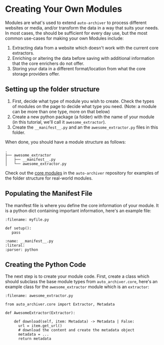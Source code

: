 # Creating Your Own Modules

Modules are what's used to extend `auto-archiver` to process different websites or media, and/or transform the data in a way that suits your needs. In most cases, the [](../core_modules.md) should be sufficient for every day use, but the most common use-cases for making your own Modules include:

1. Extracting data from a website which doesn't work with the current core extractors.
2. Enriching or altering the data before saving with additional information that the core enrichers do not offer.
3. Storing your data in a different format/location from what the core storage providers offer.

## Setting up the folder structure

1. First, decide what type of module you wish to create. Check the types of modules on the [](../core_modules.md) page to decide what type you need. (Note: a module can be more than one type, more on that below)
2. Create a new python package (a folder) with the name of your module (in this tutorial, we'll call it `awesome_extractor`).
3. Create the `__manifest__.py` and an the `awesome_extractor.py` files in this folder.

When done, you should have a module structure as follows:

```
.
├── awesome_extractor
│   ├── __manifest__.py
│   └── awesome_extractor.py
``` 

Check out the [core modules](https://github.com/bellingcat/auto-archiver/tree/main/src/auto_archiver/modules) in the `auto-archiver` repository for examples of the folder structure for real-world modules.

## Populating the Manifest File

The manifest file is where you define the core information of your module. It is a python dict containing important information, here's an example file:

```{code} python
:filename: myfile.py

def setup():
   pass
```

```{include} ../../../tests/data/test_modules/example_module/__manifest__.py
:name: __manifest__.py
:literal:
:parser: python
```

## Creating the Python Code

The next step is to create your module code. First, create a class which should subclass the base module types from `auto_archiver.core`, here's an example class for the `awesome_extractor` module which is an `extractor`:

```{code-block} python
:filename: awesome_extractor.py

from auto_archiver.core import Extractor, Metadata

def AwesomeExtractor(Extractor):

    def download(self, item: Metadata) -> Metadata | False:
      url = item.get_url()
      # download the content and create the metadata object
      metadata = ...
      return metadata
```
